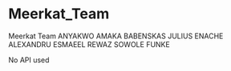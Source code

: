 # Meerkat_Team

Meerkat Team
ANYAKWO AMAKA
BABENSKAS JULIUS
ENACHE ALEXANDRU
ESMAEEL REWAZ
SOWOLE FUNKE

No API used
